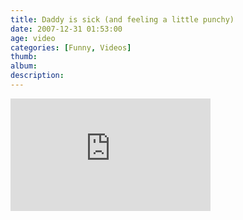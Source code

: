 ```yaml
---
title: Daddy is sick (and feeling a little punchy)
date: 2007-12-31 01:53:00
age: video
categories: [Funny, Videos]
thumb: 
album: 
description: 
---
```

<iframe src="https://skydrive.live.com/embed?cid=F443C8FEC5D6FFCE&amp;resid=F443C8FEC5D6FFCE%21231&amp;authkey=APgWZbvKqMrmDV0" frameborder="0" scrolling="no" width="320" height="180"></iframe>